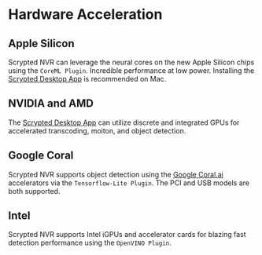 # Hardware Acceleration

## Apple Silicon

Scrypted NVR can leverage the neural cores on the new Apple Silicon chips using the `CoreML Plugin`. Incredible performance at low power. Installing the [Scrypted Desktop App](/desktop-application) is recommended on Mac.

## NVIDIA and AMD

The [Scrypted Desktop App](/desktop-application) can utilize discrete and integrated GPUs for accelerated transcoding, moiton, and object detection.

## Google Coral

Scrypted NVR supports object detection using the [Google Coral.ai](https://coral.ai) accelerators via the `Tensorflow-Lite Plugin`. The PCI and USB models are both supported.

## Intel

Scrypted NVR supports Intel iGPUs and accelerator cards for blazing fast detection performance using the `OpenVINO Plugin`.
